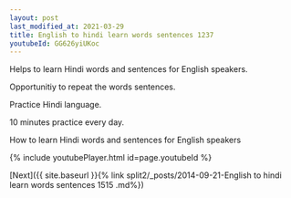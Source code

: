 ```yaml
---
layout: post
last_modified_at: 2021-03-29
title: English to hindi learn words sentences 1237 
youtubeId: GG626yiUKoc
---
```

 
 
Helps to learn Hindi words and sentences for English speakers.

Opportunitiy to repeat the words sentences. 

Practice Hindi language. 
 
10 minutes practice every day. 
 
How to learn Hindi words and sentences for English speakers 
 
{% include youtubePlayer.html id=page.youtubeId %}
 
 
[Next]({{ site.baseurl }}{% link  split2/_posts/2014-09-21-English to hindi learn words sentences 1515 .md%})
 
